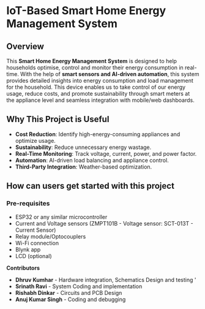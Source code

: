 # IoT-Based Smart Home Energy Management System


## Overview
This **Smart Home Energy Management System** is designed to help households optimise, control and monitor their energy consumption in real-time. With the help of **smart sensors and AI-driven automation**, this system provides detailed insights into energy consumption and load management for the household. This device enables us to take control of our energy usage, reduce costs, and promote sustainability through smart meters at the appliance level and seamless integration with mobile/web dashboards.   

## Why This Project is Useful
- **Cost Reduction**: Identify high-energy-consuming appliances and optimize usage.  
- **Sustainability**: Reduce unnecessary energy wastage.  
- **Real-Time Monitoring**: Track voltage, current, power, and power factor.  
- **Automation**: AI-driven load balancing and appliance control.  
- **Third-Party Integration**: Weather-based optimization.

## How can users get started with this project 
### Pre-requisites 
- ESP32 or any similar microcontroller
- Current and Voltage sensors (ZMPT101B - Voltage sensor: SCT-013T - Current Sensor) 
- Relay module/Optocouplers  
- Wi-Fi connection  
- Blynk app
- LCD (optional)

**Contributors** 

- **Dhruv Kumhar** - Hardware integration, Schematics Design and testing '
- **Srinath Ravi** - System Coding and implementation 
- **Rishabh Dinkar** - Circuits and PCB Design 
- **Anuj Kumar Singh** - Coding and debugging 



